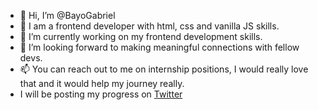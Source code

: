 - 👋 Hi, I’m @BayoGabriel
- 👀 I am a frontend developer with html, css and vanilla JS skills.
- 🌱 I’m currently working on my frontend development skills.
- 💞️ I’m looking forward to making meaningful connections with fellow devs. 
- 📫 You can reach out to me on internship positions, I would really love that and it would help my journey really.
- I will be posting my progress on <a href="https://twitter.com/bayogabr?t=PrWNbLh8kyTWqS8X5NLOlw&s=08">Twitter </a>

<!---
BayoGabriel/BayoGabriel is a ✨ special ✨ repository because its `README.md` (this file) appears on your GitHub profile.
You can click the Preview link to take a look at your changes.
--->
